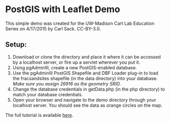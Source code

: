 # PostGIS with Leaflet Demo

This simple demo was created for the UW-Madison Cart Lab Education Series on 4/17/2015 by Carl Sack. CC-BY-3.0.

## Setup:
1. Download or clone the directory and place it where it can be accessed by a localhost server, or fire up a servlet wherever you put it.
2. Using pgAdminIII, create a new PostGIS-enabled database.
3. Use the pgAdminIII PostGIS Shapefile and DBF Loader plug-in to load the fracsandsites shapefile (in the data directory) into your database. *Make sure you assign 26916 as the geometry SRID.*
4. Change the database credentials in getData.php (in the php directory) to match your database credentials.
5. Open your browser and navigate to the demo directory through your localhost server. You should see the data as orange circles on the map.

The full tutorial is available [here](https://northlandia.wordpress.com/2015/04/20/connecting-postgis-to-leaflet-using-php/).